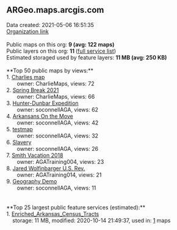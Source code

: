 <h2>ARGeo.maps.arcgis.com</h2> Data created: 2021-05-06 16:51:35 <br /><a target='new' href='https://ARGeo.maps.arcgis.com'>Organization link</a><br /><br />Public maps on this org: <b>9 (avg: 122 maps)</b><br />Public layers on this org: <b>11 </b>(<a target='new' href='https://services.arcgis.com/tWYlKwoCBA2BAKQ0/ArcGIS/rest/services'>full service list</a>)<br />Estimated storaged used by feature layers: <b>11 MB (avg: 250 KB)</b><br /><br />**Top 50 public maps by views:**<br />  1. <a target='new' href='https://www.arcgis.com/home/item.html?id=5d603e117e3a4179804d4b77018262a9'>Charlies map</a> <br />  &nbsp;&nbsp;&nbsp;&nbsp; &nbsp;&nbsp;owner: CharlieMaps, views: 72<br />  2. <a target='new' href='https://www.arcgis.com/home/item.html?id=6118ca0e9d7446fd952eb52b361f325e'>Spring Break 2021</a> <br />  &nbsp;&nbsp;&nbsp;&nbsp; &nbsp;&nbsp;owner: CharlieMaps, views: 66<br />  3. <a target='new' href='https://www.arcgis.com/home/item.html?id=df7a814fdaa14f689ca2f454823194b6'>Hunter-Dunbar Expedition</a> <br />  &nbsp;&nbsp;&nbsp;&nbsp; &nbsp;&nbsp;owner: soconnellAGA, views: 62<br />  4. <a target='new' href='https://www.arcgis.com/home/item.html?id=93835acd6db14c48b5e18aee1bf845e0'>Arkansans On the Move</a> <br />  &nbsp;&nbsp;&nbsp;&nbsp; &nbsp;&nbsp;owner: soconnellAGA, views: 42<br />  5. <a target='new' href='https://www.arcgis.com/home/item.html?id=fe127e5aa3b64b1d8f24dc1f3ea51cf6'>testmap</a> <br />  &nbsp;&nbsp;&nbsp;&nbsp; &nbsp;&nbsp;owner: soconnellAGA, views: 32<br />  6. <a target='new' href='https://www.arcgis.com/home/item.html?id=891c85b642454d1eb0633aad28b872c5'>Slavery</a> <br />  &nbsp;&nbsp;&nbsp;&nbsp; &nbsp;&nbsp;owner: soconnellAGA, views: 26<br />  7. <a target='new' href='https://www.arcgis.com/home/item.html?id=422bd66a32b442ab93fd8c68f5cc624f'>Smith Vacation 2018</a> <br />  &nbsp;&nbsp;&nbsp;&nbsp; &nbsp;&nbsp;owner: AGATraining004, views: 23<br />  8. <a target='new' href='https://www.arcgis.com/home/item.html?id=dbc27760cbf34dbea30963faf20d1680'>Jared Wolfinbarger U.S. Rev.</a> <br />  &nbsp;&nbsp;&nbsp;&nbsp; &nbsp;&nbsp;owner: AGATraining014, views: 21<br />  9. <a target='new' href='https://www.arcgis.com/home/item.html?id=5d916842ebeb4a298c0fb97df83082f5'>Geography Demo</a> <br />  &nbsp;&nbsp;&nbsp;&nbsp; &nbsp;&nbsp;owner: soconnellAGA, views: 11<br /><br /><br />**Top 25 largest public feature services (estimated):**<br /> 1. <a target='new' href='https://www.arcgis.com/home/item.html?id=65a842055ce0433099ef035aeb61cfe8'>Enriched_Arkansas_Census_Tracts</a><br /> &nbsp;&nbsp;&nbsp;&nbsp;storage: 11 MB, modified: 2020-10-14 21:49:37,  used in: <a target='new' href='https://ed-ind-tb.s3-us-west-1.amazonaws.com/ADI/65a842055ce0433099ef035aeb61cfe8.html'> 1</a> maps<br />